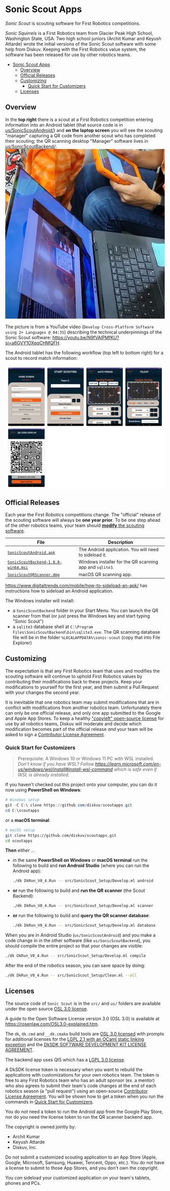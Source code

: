 # Sonic Scout Apps

*Sonic Scout* is scouting software for First Robotics competitions.

*Sonic Squirrels* is a First Robotics team from Glacier Peak High School, Washington State, USA. Two high school juniors (Archit Kumar and Keyush Attarde) wrote the initial versions of the Sonic Scout software with some help from Diskuv. Keeping with the First Robotics value system, the software has been released for use by other robotics teams.

- [Sonic Scout Apps](#sonic-scout-apps)
  - [Overview](#overview)
  - [Official Releases](#official-releases)
  - [Customizing](#customizing)
    - [Quick Start for Customizers](#quick-start-for-customizers)
  - [Licenses](#licenses)

## Overview

In the **top right** there is a scout at a First Robotics competition entering information into an Android tablet (that source code is in [us/SonicScoutAndroid/](us/SonicScoutAndroid/)) and **on the laptop screen** you will see the scouting "manager" capturing a QR code from another scout who has completed their scouting; the QR scanning desktop "Manager" software lives in [us/SonicScoutBackend/](us/SonicScoutBackend/):
![Windows desktop "manager" app](docs/assets/DesktopManagerApp-Live.png)

The picture is from a YouTube video (`Develop Cross-Platform Software using 2+ Languages @ 04:35`) describing the technical underpinnings of the Sonic Scout software: <https://youtu.be/N9fVAIPMfKU?si=a6GVY1OXeqCHMQFH>.

The Android tablet has the following workflow (top left to bottom right) for a scout to record match information:

![Android tablet pages](docs/assets/AndroidTablet-Pages.png)

## Official Releases

Each year the First Robotics competitions change. The "official" release of the scouting software will always be **one year prior**. To be one step ahead of the other robotics teams, your team should [**modify** the scouting software](#customizing).

| File                                                                                                                                      | Description                                              |
| ----------------------------------------------------------------------------------------------------------------------------------------- | -------------------------------------------------------- |
| [`SonicScoutAndroid.apk`](https://github.com/diskuv/scoutapps/releases/download/2024.07.29/SonicScoutAndroid.apk)                         | The Android application. You will need to sideload it.   |
| [`SonicScoutBackend-1.0.0-win64.msi`](https://github.com/diskuv/scoutapps/releases/download/2024.07.29/SonicScoutBackend-1.0.0-win64.msi) | Windows installer for the QR scanning app and `sqlite3`. |
| [`SonicScoutQRScanner.dmg`](https://github.com/diskuv/scoutapps/releases/download/2024.07.29/SonicScoutQRScanner.dmg)                     | macOS QR scanning app.                                   |

<https://www.digitaltrends.com/mobile/how-to-sideload-an-apk/> has instructions how to sideload an Android application.

The Windows installer will install:

- a `SonicScoutBackend` folder in your Start Menu. You can launch the QR scanner from that (or just press the Windows key and start typing "Sonic Scout")
- a `sqlite3` database shell at `C:\Program Files\SonicScoutBackend\bin\sqlite3.exe`. The QR scanning database file will be in the folder `%LOCALAPPDATA%\sonic-scout` (copy that into File Explorer)

## Customizing

The expectation is that any First Robotics team that uses and modifies the scouting software will continue to uphold First Robotics values by contributing their modifications back to these projects. Keep your modifications to yourself for the first year, and then submit a Pull Request with your changes the second year.

It is inevitable that one robotics team may submit modifications that are in conflict with modifications from another robotics team. Unfortunately there can only be one official release, and only one app submitted to the Google and Apple App Stores. To keep a healthy ["copyleft" open-source license](#licenses) for use by all robotics teams, Diskuv will moderate and decide which modification becomes part of the official release *and* your team will be asked to sign a [Contributor License Agreement](https://www.apache.org/licenses/contributor-agreements.html).

### Quick Start for Customizers

> Prerequisite: A Windows 10 or Windows 11 PC with WSL installed. *Don't know if you have WSL? Follow <https://learn.microsoft.com/en-us/windows/wsl/install#install-wsl-command> which is safe even if WSL is already installed.*

If you haven't checked out this project onto your computer, you can do it now using **PowerShell on Windows**:

```powershell
# Windows setup
git -C C:\ clone https://github.com/diskuv/scoutapps.git
cd C:\scoutapps
```

or a **macOS terminal**:

```sh
# macOS setup
git clone https://github.com/diskuv/scoutapps.git
cd scoutapps
```

**Then** either ...

- in the same **PowerShell on Windows** or **macOS terminal** run the following to build and **run Android Studio** (where you can run the Android app):

  ```sh
  ./dk DkRun_V0_4.Run -- src/SonicScout_Setup/Develop.ml android
  ```

- **or** run the following to build and **run the QR scanner** (the Scout Backend):

  ```sh
  ./dk DkRun_V0_4.Run -- src/SonicScout_Setup/Develop.ml scanner
  ```

- **or** run the following to build and **query the QR scanner database**:

  ```sh
  ./dk DkRun_V0_4.Run -- src/SonicScout_Setup/Develop.ml database
  ```

When you are in Android Studio (`us/SonicScoutAndroid`) and you make a code change in
in the other software (like `us/SonicScoutBackend`), you should compile the entire project
so that your changes are visible:

```sh
./dk DkRun_V0_4.Run -- src/SonicScout_Setup/Develop.ml compile
```

After the end of the robotics season, you can save space by doing:

```sh
./dk DkRun_V0_4.Run -- src/SonicScout_Setup/Clean.ml --all
```

## Licenses

The source code of `Sonic Scout` is in the `src/` and `us/` folders are available
under the open source [OSL 3.0 license](./LICENSE-OSL3).

A guide to the Open Software License version 3.0 (OSL 3.0) is available at
<https://rosenlaw.com/OSL3.0-explained.htm>.

The `dk`, `dk.cmd` and `__dk.cmake` build tools are [OSL 3.0 licensed](./LICENSE-OSL3)
with prompts for additional licenses for the [LGPL 2.1 with an OCaml static linking exception](./LICENSE-LGPL21-ocaml) and the [DkSDK SOFTWARE DEVELOPMENT KIT LICENSE AGREEMENT](./LICENSE-DKSDK).

The backend app uses Qt5 which has a [LGPL 3.0 license](https://doc.qt.io/qt-5/licensing.html).

A DkSDK license token is necessary when you want to rebuild the applications with
customizations for your own robotics team. The token is free to any First Robotics team
who has an adult sponsor (ex. a mentor) who also agrees to submit their team's code changes at the end of each robotics season (a "pull request") using an open-source
[Contributor License Agreement](https://yahoo.github.io/oss-guide/docs/resources/what-is-cla.html).
You will be shown how to get a token when you run the commands in [Quick Start for Customizers](#quick-start-for-customizers).

You do *not* need a token to run the Android app from the Google Play Store, nor do you
need the license token to run the QR scanner backend app.

The copyright is owned jointly by:

- Archit Kumar
- Keyush Attarde
- Diskuv, Inc.

Do *not* submit a customized scouting application to an App Store (Apple, Google, Microsoft, Samsung, Huawei, Tencent, Oppo, etc.). You do not have a license to submit to those App Stores, and you don't own the copyright.

You *can* sideload your customized application on your team's tablets, phones and PCs.

